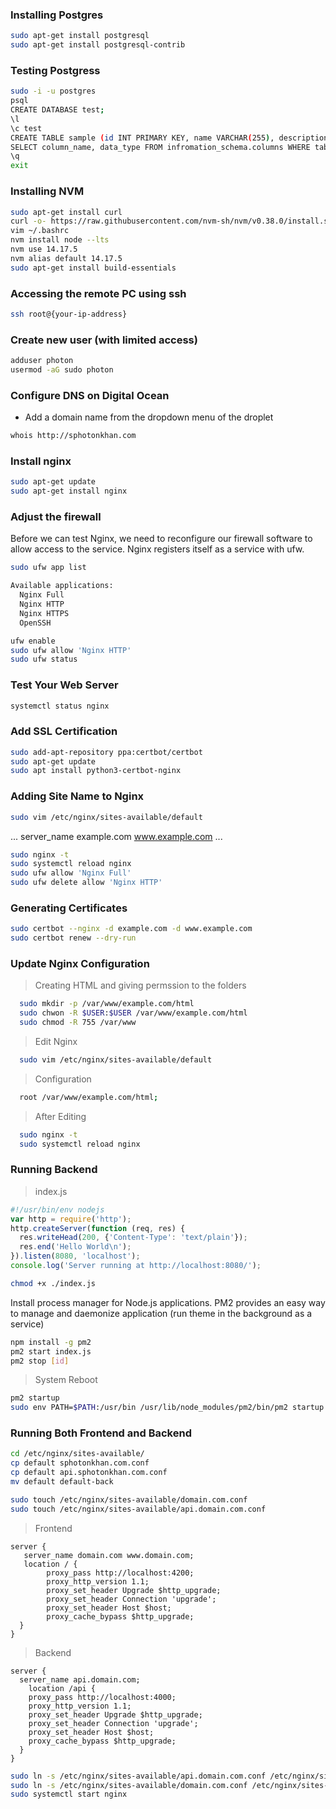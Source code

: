 ### Installing Postgres

```bash
sudo apt-get install postgresql
sudo apt-get install postgresql-contrib
```

### Testing Postgress

```bash
sudo -i -u postgres
psql
CREATE DATABASE test;
\l
\c test
CREATE TABLE sample (id INT PRIMARY KEY, name VARCHAR(255), description VARCHAR(255));
SELECT column_name, data_type FROM infromation_schema.columns WHERE table_name = 'sample'
\q
exit
```

### Installing NVM

```bash
sudo apt-get install curl
curl -o- https://raw.githubusercontent.com/nvm-sh/nvm/v0.38.0/install.sh | bash
vim ~/.bashrc
nvm install node --lts
nvm use 14.17.5
nvm alias default 14.17.5
sudo apt-get install build-essentials
```

### Accessing the remote PC using ssh

```bash
ssh root@{your-ip-address}
```

### Create new user (with limited access)

```bash
adduser photon
usermod -aG sudo photon
```

### Configure DNS on Digital Ocean

- Add a domain name from the dropdown menu of the droplet

```bash
whois http://sphotonkhan.com
```

### Install nginx

```bash
sudo apt-get update
sudo apt-get install nginx
```

### Adjust the firewall

Before we can test Nginx, we need to reconfigure our firewall software to allow access to the service.
Nginx registers itself as a service with ufw.

```bash
sudo ufw app list
```

```bash
Available applications:
  Nginx Full
  Nginx HTTP
  Nginx HTTPS
  OpenSSH
```

```bash
ufw enable
sudo ufw allow 'Nginx HTTP'
sudo ufw status
```

### Test Your Web Server

```bash
systemctl status nginx
```

### Add SSL Certification

```bash
sudo add-apt-repository ppa:certbot/certbot
sudo apt-get update
sudo apt install python3-certbot-nginx
```

### Adding Site Name to Nginx

```bash
sudo vim /etc/nginx/sites-available/default
```

...
server_name example.com www.example.com
...

```bash
sudo nginx -t
sudo systemctl reload nginx
sudo ufw allow 'Nginx Full'
sudo ufw delete allow 'Nginx HTTP'
```

### Generating Certificates

```bash
sudo certbot --nginx -d example.com -d www.example.com
sudo certbot renew --dry-run
```


### Update Nginx Configuration

> Creating HTML and giving permssion to the folders

```bash
  sudo mkdir -p /var/www/example.com/html
  sudo chwon -R $USER:$USER /var/www/example.com/html
  sudo chmod -R 755 /var/www
```

> Edit Nginx

```bash
  sudo vim /etc/nginx/sites-available/default
```

> Configuration

```bash
  root /var/www/example.com/html;
```

> After Editing

```bash
  sudo nginx -t
  sudo systemctl reload nginx
```

### Running Backend

> index.js

```javascript
#!/usr/bin/env nodejs
var http = require('http');
http.createServer(function (req, res) {
  res.writeHead(200, {'Content-Type': 'text/plain'});
  res.end('Hello World\n');
}).listen(8080, 'localhost');
console.log('Server running at http://localhost:8080/');
```

```bash
chmod +x ./index.js
```

Install process manager for Node.js applications. PM2 provides
an easy way to manage and daemonize application (run theme in the background as a service)

```bash
npm install -g pm2
pm2 start index.js
pm2 stop [id]
```

> System Reboot

```bash
pm2 startup
sudo env PATH=$PATH:/usr/bin /usr/lib/node_modules/pm2/bin/pm2 startup systemd -u ubuntu –hp /home/ubuntu
```

### Running Both Frontend and Backend

```bash
cd /etc/nginx/sites-available/
cp default sphotonkhan.com.conf
cp default api.sphotonkhan.com.conf
mv default default-back
```

```bash
sudo touch /etc/nginx/sites-available/domain.com.conf
sudo touch /etc/nginx/sites-available/api.domain.com.conf
```

> Frontend

```
server {
   server_name domain.com www.domain.com;
   location / {
        proxy_pass http://localhost:4200;
        proxy_http_version 1.1;
        proxy_set_header Upgrade $http_upgrade;
        proxy_set_header Connection 'upgrade';
        proxy_set_header Host $host;
        proxy_cache_bypass $http_upgrade;
  }
}
```

> Backend

```
server {
  server_name api.domain.com;
    location /api {
    proxy_pass http://localhost:4000;
    proxy_http_version 1.1;
    proxy_set_header Upgrade $http_upgrade;
    proxy_set_header Connection 'upgrade';
    proxy_set_header Host $host;
    proxy_cache_bypass $http_upgrade;
  }
}
```

```bash
sudo ln -s /etc/nginx/sites-available/api.domain.com.conf /etc/nginx/sites-enabled/api.domain.com.conf
sudo ln -s /etc/nginx/sites-available/domain.com.conf /etc/nginx/sites-enabled/domain.com.conf
sudo systemctl start nginx
```